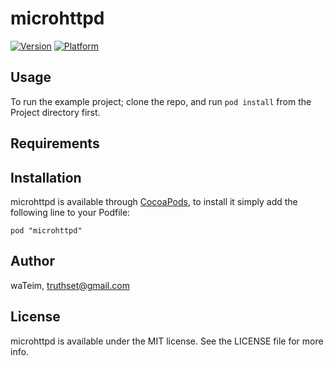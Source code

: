 # microhttpd

[![Version](http://cocoapod-badges.herokuapp.com/v/microhttpd/badge.png)](http://cocoadocs.org/docsets/microhttpd)
[![Platform](http://cocoapod-badges.herokuapp.com/p/microhttpd/badge.png)](http://cocoadocs.org/docsets/microhttpd)

## Usage

To run the example project; clone the repo, and run `pod install` from the Project directory first.

## Requirements

## Installation

microhttpd is available through [CocoaPods](http://cocoapods.org), to install
it simply add the following line to your Podfile:

    pod "microhttpd"

## Author

waTeim, truthset@gmail.com

## License

microhttpd is available under the MIT license. See the LICENSE file for more info.

